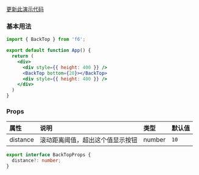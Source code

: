 <div class="block-panel">
        <a class="to-github-link" target="_blank" href=https://github.com/Webang/f6/tree/master/packages/f6/packages/back-top/demo/basic.md>更新此演示代码</a>
        <h3>基本用法</h3>

```jsx
import { BackTop } from 'f6';

export default function App() {
  return (
    <div>
      <div style={{ height: 400 }} />
      <BackTop bottom={20}></BackTop>
      <div style={{ height: 400 }} />
    </div>
  )
}
```
</div>
<div class="block-panel">

<h3>Props</h3>

| 属性 | 说明 | 类型 | 默认值 |
| :-  | :- | :- | :- |
| distance | 滚动距离阈值，超出这个值显示按钮 | number | `10` |

```ts
export interface BackTopProps {
  distance?: number;
}
```
</div>